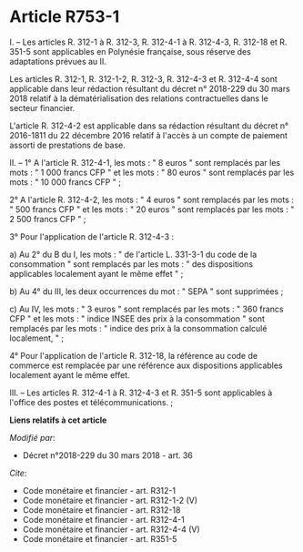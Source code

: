 # Article R753-1

I. – Les articles R. 312-1 à R. 312-3, R. 312-4-1 à R. 312-4-3, 
R. 312-18 et R. 351-5 sont applicables en Polynésie française, sous réserve des adaptations prévues au II. 

Les articles R. 312-1, R. 312-1-2, R. 312-3, R. 312-4-3 et R. 312-4-4 sont applicable dans leur rédaction résultant du décret
n° 2018-229 du 30 mars 2018 relatif à la dématérialisation des relations contractuelles dans le secteur financier. 

L'article R. 312-4-2 est applicable dans sa rédaction résultant du décret n° 2016-1811 du 22 décembre 2016 relatif à l'accès
à un compte de paiement assorti de prestations de base. 

II. – 1° A l'article R. 312-4-1, les mots : " 8 euros " sont remplacés par les mots : " 1 000 francs CFP " et les mots : " 80
euros " sont remplacés par les mots : " 10 000 francs CFP " ; 

2° A l'article R. 312-4-2, les mots : " 4 euros " sont remplacés par les mots : " 500 francs CFP " et les mots : " 20 euros "
sont remplacés par les mots : " 2 500 francs CFP " ; 

3° Pour l'application de l'article R. 312-4-3 : 

a) Au 2° du B du I, les mots : " de l'article L. 331-3-1 du code de la consommation " sont remplacés par les mots : " des
dispositions applicables localement ayant le même effet " ; 

b) Au 4° du III, les deux occurrences du mot : " SEPA " sont supprimées ; 

c) Au IV, les mots : " 3 euros " sont remplacés par les mots : " 360 francs CFP " et les mots : " indice INSEE des prix à la
consommation " sont remplacés par les mots : " indice des prix à la consommation calculé localement, " ; 

4° Pour l'application de l'article R. 312-18, la référence au code de commerce est remplacée par une référence aux
dispositions applicables localement ayant le même effet. 

III. – Les articles R. 312-4-1 à R. 312-4-3 et R. 351-5 sont applicables à l'office des postes et télécommunications. ;

**Liens relatifs à cet article**

_Modifié par_:

  - Décret n°2018-229 du 30 mars 2018 - art. 36

_Cite_:

  - Code monétaire et financier - art. R312-1
  - Code monétaire et financier - art. R312-1-2 (V)
  - Code monétaire et financier - art. R312-18
  - Code monétaire et financier - art. R312-4-1
  - Code monétaire et financier - art. R312-4-4 (V)
  - Code monétaire et financier - art. R351-5
